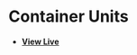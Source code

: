 # Container Units

- [**View Live**](https://tahmid-sarker.github.io/Modern-HTML-CSS-Notes/07-Responsive-Design/08-Container-Units/)